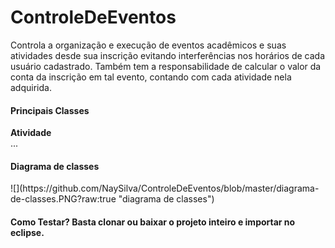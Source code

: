 # ControleDeEventos

Controla a organização e execução de eventos acadêmicos e suas atividades desde sua inscrição evitando interferências nos horários de cada usuário cadastrado. Também tem a responsabilidade de calcular o valor da conta da inscrição em tal evento, contando com cada atividade nela adquirida.

<h4>Principais Classes</h4>

<b>Atividade</b></br>
...

<h4>Diagrama de classes</h4>
![](https://github.com/NaySilva/ControleDeEventos/blob/master/diagrama-de-classes.PNG?raw:true "diagrama de classes")

<h4>Como Testar?
Basta clonar ou baixar o projeto inteiro e importar no eclipse.</h4>
